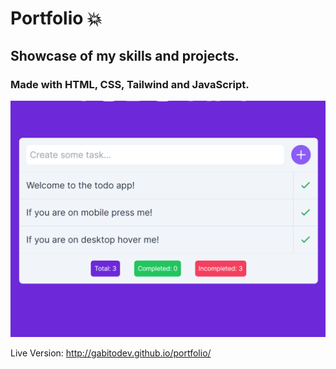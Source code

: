# Portfolio 💥
## Showcase of my skills and projects. 
### Made with HTML, CSS, Tailwind and JavaScript.
![image](./img/projects/todo-app.png)

Live Version: http://gabitodev.github.io/portfolio/